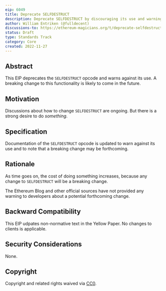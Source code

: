 ```yaml
---
eip: 6049
title: Deprecate SELFDESTRUCT
description: Deprecate SELFDESTRUCT by discouraging its use and warning about a potential future behavior change.
author: William Entriken (@fulldecent)
discussions-to: https://ethereum-magicians.org/t/deprecate-selfdestruct/11907
status: Draft
type: Standards Track
category: Core
created: 2022-11-27
---
```


## Abstract

This EIP deprecates the `SELFDESTRUCT` opcode and warns against its use. A breaking change to this functionality is likely to come in the future.

## Motivation

Discussions about how to change `SELFDESTRUCT` are ongoing. But there is a strong desire to do *something*.

## Specification

Documentation of the `SELFDESTRUCT` opcode is updated to warn against its use and to note that a breaking change may be forthcoming.

## Rationale

As time goes on, the cost of doing something increases, because any change to `SELFDESTRUCT` will be a breaking change.

The Ethereum Blog and other official sources have not provided any warning to developers about a potential forthcoming change.

## Backward Compatibility

This EIP udpates non-normative text in the Yellow Paper. No changes to clients is applicable.

## Security Considerations

None.

## Copyright

Copyright and related rights waived via [CC0](https://creativecommons.org/publicdomain/zero/1.0/).
